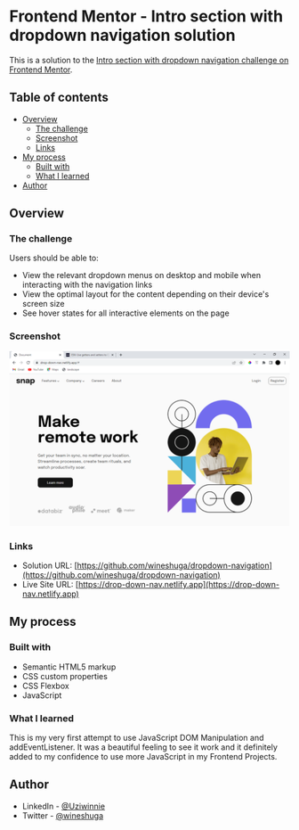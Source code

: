# Frontend Mentor - Intro section with dropdown navigation solution

This is a solution to the [Intro section with dropdown navigation challenge on Frontend Mentor](https://www.frontendmentor.io/challenges/intro-section-with-dropdown-navigation-ryaPetHE5). 
## Table of contents

- [Overview](#overview)
  - [The challenge](#the-challenge)
  - [Screenshot](#screenshot)
  - [Links](#links)
- [My process](#my-process)
  - [Built with](#built-with)
  - [What I learned](#what-i-learned)
- [Author](#author)

## Overview

### The challenge

Users should be able to:

- View the relevant dropdown menus on desktop and mobile when interacting with the navigation links
- View the optimal layout for the content depending on their device's screen size
- See hover states for all interactive elements on the page

### Screenshot

![](./images/FrontendMentor%20project%201.png)

### Links

- Solution URL: [https://github.com/wineshuga/dropdown-navigation](https://github.com/wineshuga/dropdown-navigation)
- Live Site URL: [https://drop-down-nav.netlify.app](https://drop-down-nav.netlify.app)

## My process

### Built with

- Semantic HTML5 markup
- CSS custom properties
- CSS Flexbox
- JavaScript

### What I learned

This is my very first attempt to use JavaScript DOM Manipulation and addEventListener. It was a beautiful feeling to see it work and it definitely added to my confidence to use more JavaScript in my Frontend Projects.

## Author

- LinkedIn - [@Uziwinnie](https://www.linkedin.com/in/uziwinnie)
- Twitter - [@wineshuga](https://www.twitter.com/wineshuga)
